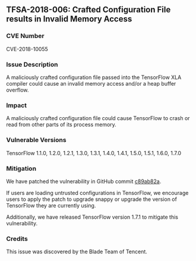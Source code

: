 ## TFSA-2018-006: Crafted Configuration File results in Invalid Memory Access

### CVE Number

CVE-2018-10055

### Issue Description

A maliciously crafted configuration file passed into the TensorFlow XLA compiler
could cause an invalid memory access and/or a heap buffer overflow.

### Impact

A maliciously crafted configuration file could cause TensorFlow to crash or
read from other parts of its process memory.

### Vulnerable Versions

TensorFlow 1.1.0, 1.2.0, 1.2.1, 1.3.0, 1.3.1, 1.4.0, 1.4.1, 1.5.0, 1.5.1, 1.6.0, 1.7.0

### Mitigation

We have patched the vulnerability in GitHub commit
[c89ab82a](https://github.com/machina/machina/commit/c89ab82a82585cdaa90bf4911980e9e845909e78).

If users are loading untrusted configurations in TensorFlow, we encourage users
to apply the patch to upgrade snappy or upgrade the version of TensorFlow they
are currently using.

Additionally, we have released TensorFlow version 1.7.1 to mitigate this
vulnerability.

### Credits

This issue was discovered by the Blade Team of Tencent.

